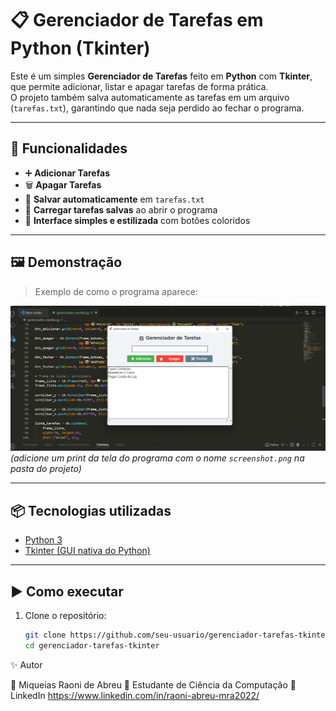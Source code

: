 # 📋 Gerenciador de Tarefas em Python (Tkinter)

Este é um simples **Gerenciador de Tarefas** feito em **Python** com **Tkinter**, que permite adicionar, listar e apagar tarefas de forma prática.  
O projeto também salva automaticamente as tarefas em um arquivo (`tarefas.txt`), garantindo que nada seja perdido ao fechar o programa.  

---

## 🚀 Funcionalidades
- ➕ **Adicionar Tarefas**  
- 🗑️ **Apagar Tarefas**  
- 💾 **Salvar automaticamente** em `tarefas.txt`  
- 📂 **Carregar tarefas salvas** ao abrir o programa  
- 🎨 **Interface simples e estilizada** com botões coloridos  

---

## 🖼️ Demonstração

> Exemplo de como o programa aparece:

![Gerenciador de Tarefas](screenshot.png)  
*(adicione um print da tela do programa com o nome `screenshot.png` na pasta do projeto)*

---

## 📦 Tecnologias utilizadas
- [Python 3](https://www.python.org/)  
- [Tkinter (GUI nativa do Python)](https://docs.python.org/3/library/tkinter.html)  

---

## ▶️ Como executar
1. Clone o repositório:
   ```bash
   git clone https://github.com/seu-usuario/gerenciador-tarefas-tkinter.git
   cd gerenciador-tarefas-tkinter

✨ Autor

👤 Miqueias Raoni de Abreu
📍 Estudante de Ciência da Computação
🔗 LinkedIn
https://www.linkedin.com/in/raoni-abreu-mra2022/

